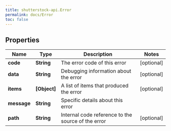 ```yaml
---
title: shutterstock-api.Error
permalink: docs/Error
toc: false
---
```


## Properties

Name | Type | Description | Notes
------------ | ------------- | ------------- | -------------
**code** | **String** | The error code of this error | [optional] 
**data** | **String** | Debugging information about the error | [optional] 
**items** | **[Object]** | A list of items that produced the error | [optional] 
**message** | **String** | Specific details about this error | 
**path** | **String** | Internal code reference to the source of the error | [optional] 


